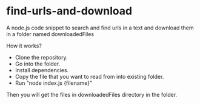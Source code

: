 # find-urls-and-download
A node.js code snippet to search and find urls in a text and download them in a folder named downloadedFiles

How it works?

- Clone the repository.
- Go into the folder.
- Install dependencies.
- Copy the file that you want to read from into existing folder.
- Run "node index.js {filename}"

Then you will get the files in downloadedFiles directory in the folder.
